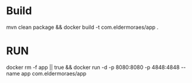 # Build
mvn clean package && docker build -t com.eldermoraes/app .

# RUN

docker rm -f app || true && docker run -d -p 8080:8080 -p 4848:4848 --name app com.eldermoraes/app 
